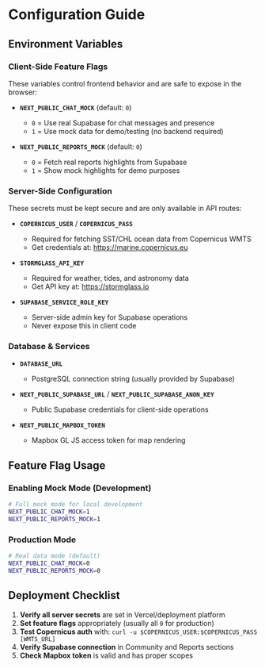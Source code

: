 # Configuration Guide

## Environment Variables

### Client-Side Feature Flags

These variables control frontend behavior and are safe to expose in the browser:

- **`NEXT_PUBLIC_CHAT_MOCK`** (default: `0`)
  - `0` = Use real Supabase for chat messages and presence
  - `1` = Use mock data for demo/testing (no backend required)
  
- **`NEXT_PUBLIC_REPORTS_MOCK`** (default: `0`)
  - `0` = Fetch real reports highlights from Supabase
  - `1` = Show mock highlights for demo purposes

### Server-Side Configuration

These secrets must be kept secure and are only available in API routes:

- **`COPERNICUS_USER`** / **`COPERNICUS_PASS`**
  - Required for fetching SST/CHL ocean data from Copernicus WMTS
  - Get credentials at: https://marine.copernicus.eu
  
- **`STORMGLASS_API_KEY`**
  - Required for weather, tides, and astronomy data
  - Get API key at: https://stormglass.io

- **`SUPABASE_SERVICE_ROLE_KEY`**
  - Server-side admin key for Supabase operations
  - Never expose this in client code

### Database & Services

- **`DATABASE_URL`**
  - PostgreSQL connection string (usually provided by Supabase)
  
- **`NEXT_PUBLIC_SUPABASE_URL`** / **`NEXT_PUBLIC_SUPABASE_ANON_KEY`**
  - Public Supabase credentials for client-side operations
  
- **`NEXT_PUBLIC_MAPBOX_TOKEN`**
  - Mapbox GL JS access token for map rendering

## Feature Flag Usage

### Enabling Mock Mode (Development)

```bash
# Full mock mode for local development
NEXT_PUBLIC_CHAT_MOCK=1
NEXT_PUBLIC_REPORTS_MOCK=1
```

### Production Mode

```bash
# Real data mode (default)
NEXT_PUBLIC_CHAT_MOCK=0
NEXT_PUBLIC_REPORTS_MOCK=0
```

## Deployment Checklist

1. **Verify all server secrets** are set in Vercel/deployment platform
2. **Set feature flags** appropriately (usually all `0` for production)
3. **Test Copernicus auth** with: `curl -u $COPERNICUS_USER:$COPERNICUS_PASS [WMTS_URL]`
4. **Verify Supabase connection** in Community and Reports sections
5. **Check Mapbox token** is valid and has proper scopes
